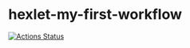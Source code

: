 # hexlet-my-first-workflow
[![Actions Status](https://github.com/Maksim-Uteev/hexlet-my-first-workflow/actions/workflows/github-actions.yml/badge.svg)](https://github.com/Maksim-Uteev/hexlet-my-first-workflow/actions)